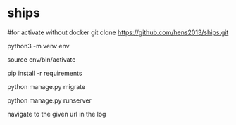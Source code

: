 # ships
#for activate without docker
git clone https://github.com/hens2013/ships.git

python3 -m venv env

source env/bin/activate

pip install -r requirements

python manage.py migrate

python manage.py runserver

navigate to the given url in the log
